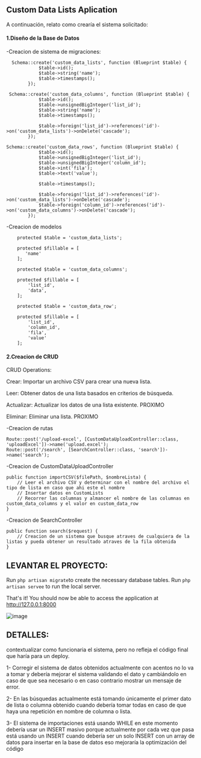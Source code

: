 
## Custom Data Lists Aplication

A continuación, relato como crearía el sistema solicitado:

#### 1.Diseño de la Base de Datos

-Creacion de sistema de migraciones:
```
  Schema::create('custom_data_lists', function (Blueprint $table) {
            $table->id();
            $table->string('name');
            $table->timestamps();
        });
```
```
 Schema::create('custom_data_columns', function (Blueprint $table) {
            $table->id();
            $table->unsignedBigInteger('list_id');
            $table->string('name');
            $table->timestamps();

            $table->foreign('list_id')->references('id')->on('custom_data_lists')->onDelete('cascade');
        });
```
```
Schema::create('custom_data_rows', function (Blueprint $table) {
            $table->id();
            $table->unsignedBigInteger('list_id');
            $table->unsignedBigInteger('column_id');
            $table->int('fila');
            $table->text('value');

            $table->timestamps();

            $table->foreign('list_id')->references('id')->on('custom_data_lists')->onDelete('cascade');
            $table->foreign('column_id')->references('id')->on('custom_data_columns')->onDelete('cascade');
        });
```

-Creacion de modelos

```
    protected $table = 'custom_data_lists';

    protected $fillable = [
       'name'
    ];
```

```
    protected $table = 'custom_data_columns';

    protected $fillable = [
        'list_id',
        'data',
    ];
```


```
    protected $table = 'custom_data_row';

    protected $fillable = [
        'list_id',
        'column_id',
        'fila',
        'value'
    ];
```

#### 2.Creacion de CRUD 

CRUD Operations:

Crear: Importar un archivo CSV para crear una nueva lista.

Leer: Obtener datos de una lista basados en criterios de búsqueda.

Actualizar: Actualizar los datos de una lista existente. PROXIMO

Eliminar: Eliminar una lista. PROXIMO

-Creacion de rutas

```
Route::post('/upload-excel', [CustomDataUploadController::class, 'uploadExcel'])->name('upload.excel');
Route::post('/search', [SearchController::class, 'search'])->name('search');
```

-Creacion de CustomDataUploadController

```
public function importCSV($filePath, $nombreLista) {
    // Leer el archivo CSV y determinar con el nombre del archivo el tipo de lista en caso que ahi este el nombre
    // Insertar datos en CustomLists
    // Recorrer las columnas y almancer el nombre de las columnas en custom_data_columns y el valor en custom_data_row
}

```

-Creacion de SearchController

```
public function search($request) {
    // Creacion de un sistema que busque atraves de cualquiera de la listas y pueda obtener un resultado atraves de la fila obtenida
}

```

## LEVANTAR EL PROYECTO:

 Run `php artisan migrate`to create the necessary database tables.
 Run `php artisan servee` to run the local server.

 That's it! You should now be able to access the application at http://127.0.0.1:8000

![image](https://github.com/GabrielLimardo/TechnicalTest_CustomDataList/assets/60992367/e42c6e27-3bcd-4c1b-9228-8892eeb4b21e)

## DETALLES:

contextualizar como funcionaria el sistema, pero no refleja el código final que haría para un deploy.

1- Corregir el sistema de datos obtenidos actualmente con acentos no lo va a tomar y debería mejorar el sistema validando el dato y cambiándolo en caso de que sea necesario o en caso contrario mostrar un mensaje de error.

2- En las búsquedas actualmente está tomando únicamente el primer dato de lista o columna obtenido cuando debería tomar todas en caso de que haya una repetición en nombre de columna o lista.

3- El sistema de importaciones está usando WHILE en este momento debería usar un INSERT masivo porque actualmente por cada vez que pasa está usando un INSERT cuando debería ser un solo INSERT con un array de datos para insertar en la base de datos eso mejoraría la optimización del código

